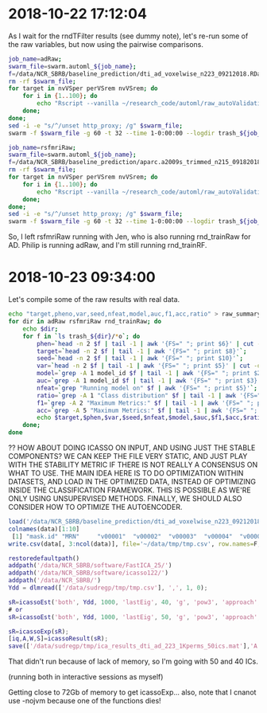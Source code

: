 # 2018-10-22 17:12:04

As I wait for the rndTFilter results (see dummy note), let's re-run some of the
raw variables, but now using the pairwise comparisons. 

```bash
job_name=adRaw;
swarm_file=swarm.automl_${job_name};
f=/data/NCR_SBRB/baseline_prediction/dti_ad_voxelwise_n223_09212018.RData.gz;
rm -rf $swarm_file;
for target in nvVSper perVSrem nvVSrem; do
    for i in {1..100}; do
        echo "Rscript --vanilla ~/research_code/automl/raw_autoValidation.R $f /data/NCR_SBRB/baseline_prediction/long_clin_0918.csv ${target} /data/NCR_SBRB/baseline_prediction/models_test_raw/${USER} $RANDOM" >> $swarm_file;
    done;
done;
sed -i -e "s/^/unset http_proxy; /g" $swarm_file;
swarm -f $swarm_file -g 60 -t 32 --time 1-0:00:00 --logdir trash_${job_name} --job-name ${job_name} -m R --gres=lscratch:10;
```

```bash
job_name=rsfmriRaw;
swarm_file=swarm.automl_${job_name};
f=/data/NCR_SBRB/baseline_prediction/aparc.a2009s_trimmed_n215_09182018.RData.gz;
rm -rf $swarm_file;
for target in nvVSper perVSrem nvVSrem; do
    for i in {1..100}; do
        echo "Rscript --vanilla ~/research_code/automl/raw_autoValidation.R $f /data/NCR_SBRB/baseline_prediction/long_clin_0918.csv ${target} /data/NCR_SBRB/baseline_prediction/models_test_raw/${USER} $RANDOM" >> $swarm_file;
    done;
done;
sed -i -e "s/^/unset http_proxy; /g" $swarm_file;
swarm -f $swarm_file -g 60 -t 32 --time 1-0:00:00 --logdir trash_${job_name} --job-name ${job_name} -m R --gres=lscratch:10;
```

So, I left rsfmriRaw running with Jen, who is also running rnd_trainRaw for AD.
Philip is running adRaw, and I'm still running rnd_trainRF.

# 2018-10-23 09:34:00

Let's compile some of the raw results with real data.

```bash
echo "target,pheno,var,seed,nfeat,model,auc,f1,acc,ratio" > raw_summary.csv;
for dir in adRaw rsfmriRaw rnd_trainRaw; do
    echo $dir;
    for f in `ls trash_${dir}/*o`; do
        phen=`head -n 2 $f | tail -1 | awk '{FS=" "; print $6}' | cut -d"/" -f 5`;
        target=`head -n 2 $f | tail -1 | awk '{FS=" "; print $8}'`;
        seed=`head -n 2 $f | tail -1 | awk '{FS=" "; print $10}'`;
        var=`head -n 2 $f | tail -1 | awk '{FS=" "; print $5}' | cut -d"/" -f 4 | sed -e "s/\.R//g"`;
        model=`grep -A 1 model_id $f | tail -1 | awk '{FS=" "; print $2}' | cut -d"_" -f 1`;
        auc=`grep -A 1 model_id $f | tail -1 | awk '{FS=" "; print $3}'`;
        nfeat=`grep "Running model on" $f | awk '{FS=" "; print $5}'`;
        ratio=`grep -A 1 "Class distribution" $f | tail -1 | awk '{FS=" "; {for (i=2; i<=NF; i++) printf $i ";"}}'`;
        f1=`grep -A 2 "Maximum Metrics:" $f | tail -1 | awk '{FS=" "; print $5}'`;
        acc=`grep -A 5 "Maximum Metrics:" $f | tail -1 | awk '{FS=" "; print $5}'`;
        echo $target,$phen,$var,$seed,$nfeat,$model,$auc,$f1,$acc,$ratio >> raw_summary.csv;
    done;
done
```

?? HOW ABOUT DOING ICASSO ON INPUT, AND USING JUST THE STABLE COMPONENTS? WE CAN
KEEP THE FILE VERY STATIC, AND JUST PLAY WITH THE STABILITY METRIC IF THERE IS
NOT REALLY A CONSENSUS ON WHAT TO USE. THE MAIN IDEA HERE IS TO DO OPTIMIZATION
WITHIN DATASETS, AND LOAD IN THE OPTIMIZED DATA, INSTEAD OF OPTIMIZING INSIDE
THE CLASSIFICATION FRAMEWORK. THIS IS POSSIBLE AS WE'RE ONLY USING UNSUPERVISED
METHODS. FINALLY, WE SHOULD ALSO CONSIDER HOW TO OPTIMIZE THE AUTOENCODER.

```r
load('/data/NCR_SBRB/baseline_prediction/dti_ad_voxelwise_n223_09212018.RData.gz')
colnames(data)[1:10]
 [1] "mask.id" "MRN"     "v00001"  "v00002"  "v00003"  "v00004"  "v00005"  "v00006"  "v00007"  "v00008" 
write.csv(data[, 3:ncol(data)], file='~/data/tmp/tmp.csv', row.names=F, col.names=F) 
```

```matlab
restoredefaultpath()
addpath('/data/NCR_SBRB/software/FastICA_25/')
addpath('/data/NCR_SBRB/software/icasso122/')
addpath('/data/NCR_SBRB/')
Ydd = dlmread(['/data/sudregp/tmp/tmp.csv'], ',', 1, 0);

sR=icassoEst('both', Ydd, 1000, 'lastEig', 40, 'g', 'pow3', 'approach', 'defl');
# or
sR=icassoEst('both', Ydd, 1000, 'lastEig', 50, 'g', 'pow3', 'approach', 'defl');

sR=icassoExp(sR);
[iq,A,W,S]=icassoResult(sR);
save(['/data/sudregp/tmp/ica_results_dti_ad_223_1Kperms_50ics.mat'],'A','S','W','iq','sR','-v7.3')
```

That didn't run because of lack of memory, so I'm going with 50 and 40 ICs.

(running both in interactive sessions as myself)

Getting close to 72Gb of memory to get icassoExp... also, note that I cnanot use
-nojvm because one of the functions dies!


